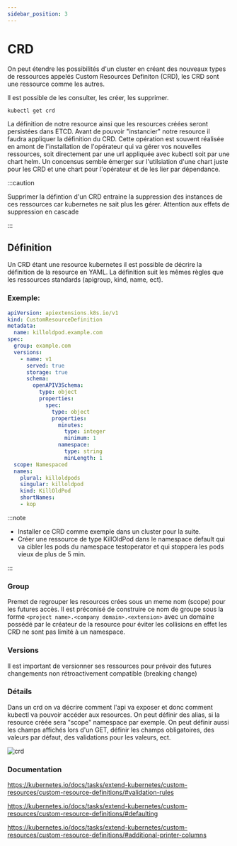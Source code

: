 ```yaml
---
sidebar_position: 3
---
```


# CRD

On peut étendre les possibilités d'un cluster en créant des nouveaux types de ressources appelés Custom Resources Definiton (CRD), les CRD sont une ressource comme les autres.

Il est possible de les consulter, les créer, les supprimer.

```shell
kubectl get crd
```

La définition de notre resource ainsi que les resources créées seront persistées dans ETCD. Avant de pouvoir "instancier" notre resource il faudra appliquer la définition du CRD. Cette opération est souvent réalisée en amont de l'installation de l'opérateur qui va gérer vos nouvelles ressources, soit directement par une url appliquée avec kubectl soit par une chart helm. Un concensus semble émerger sur l'utilsiation d'une chart juste pour les CRD et une chart pour l'opérateur et de les lier par dépendance.

:::caution

Supprimer la défintion d'un CRD entraine la suppression des instances de ces ressources car kubernetes ne sait plus les gérer. Attention aux effets de suppression en cascade

:::

## Définition

Un CRD étant une resource kubernetes il est possible de décrire la définition de la resource en YAML. La définition suit les mêmes règles que les ressources standards (apigroup, kind, name, ect).

### Exemple:

```yaml
apiVersion: apiextensions.k8s.io/v1
kind: CustomResourceDefinition
metadata:
  name: killoldpod.example.com
spec:
  group: example.com
  versions:
    - name: v1
      served: true
      storage: true
      schema:
        openAPIV3Schema:
          type: object
          properties:
            spec:
              type: object
              properties:
                minutes:
                  type: integer
                  minimum: 1
                namespace:
                  type: string
                  minLength: 1
  scope: Namespaced
  names:
    plural: killoldpods
    singular: killoldpod
    kind: KillOldPod
    shortNames:
    - kop
```

:::note

- Installer ce CRD comme exemple dans un cluster pour la suite.
- Créer une ressource de type KillOldPod dans le namespace default qui va cibler les pods du namespace testoperator et qui stoppera les pods vieux de plus de 5 min.

:::

### Group

Premet de regrouper les resources crées sous un meme nom (scope) pour les futures accès. Il est préconisé de construire ce nom de groupe sous la forme `<project name>.<company domain>.<extension>` avec un domaine possédé par le créateur de la resource pour éviter les collisions en effet les CRD ne sont pas limité à un namespace.

### Versions

Il est important de versionner ses ressources pour prévoir des futures changements non rétroactivement compatible (breaking change)

### Détails

Dans un crd on va décrire comment l'api va exposer et donc comment kubectl va pouvoir accéder aux resources. On peut définir des alias, si la resource créée sera "scope" namespace par exemple.
On peut définir aussi les champs affichés lors d'un GET, définir les champs obligatoires, des valeurs par défaut, des validations pour les valeurs, ect.

![crd](/img/crd-to-instance-map.jpg)

### Documentation

https://kubernetes.io/docs/tasks/extend-kubernetes/custom-resources/custom-resource-definitions/#validation-rules

https://kubernetes.io/docs/tasks/extend-kubernetes/custom-resources/custom-resource-definitions/#defaulting

https://kubernetes.io/docs/tasks/extend-kubernetes/custom-resources/custom-resource-definitions/#additional-printer-columns
